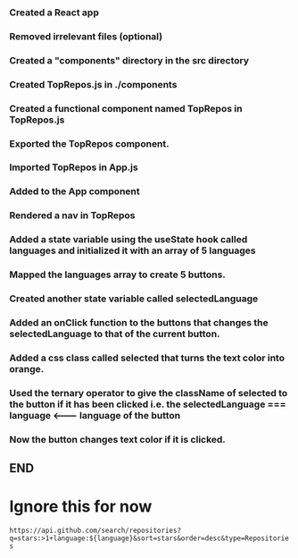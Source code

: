 ### Created a React app

### Removed irrelevant files (optional)

### Created a "components" directory in the src directory

### Created TopRepos.js in ./components

### Created a functional component named TopRepos in TopRepos.js

### Exported the TopRepos component.

### Imported TopRepos in App.js

### Added <TopRepos /> to the App component

### Rendered a nav in TopRepos

### Added a state variable using the useState hook called languages and initialized it with an array of 5 languages

### Mapped the languages array to create 5 buttons.

### Created another state variable called selectedLanguage

### Added an onClick function to the buttons that changes the selectedLanguage to that of the current button.

### Added a css class called selected that turns the text color into orange.

### Used the ternary operator to give the className of selected to the button if it has been clicked i.e. the selectedLanguage === language <--- language of the button

### Now the button changes text color if it is clicked.

## END

# Ignore this for now

`https://api.github.com/search/repositories?q=stars:>1+language:${language}&sort=stars&order=desc&type=Repositories`
